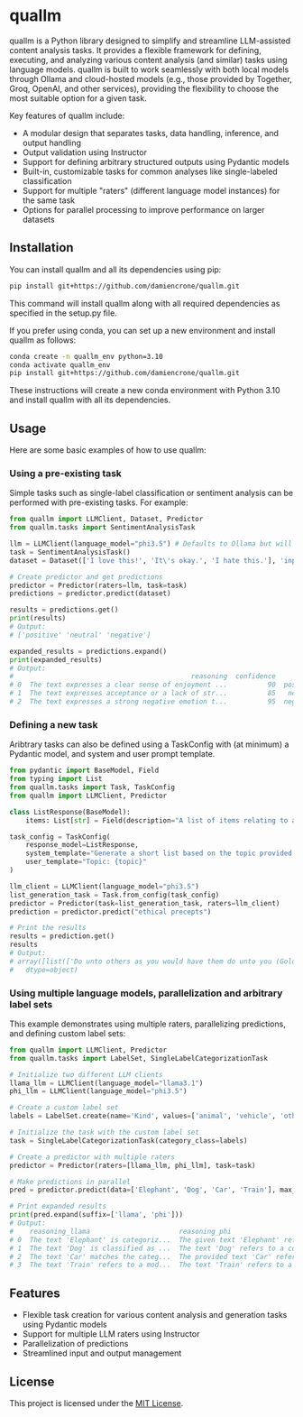 # quallm

quallm is a Python library designed to simplify and streamline LLM-assisted content analysis tasks. It provides a flexible framework for defining, executing, and analyzing various content analysis (and similar) tasks using language models. quallm is built to work seamlessly with both local models through Ollama and cloud-hosted models (e.g., those provided by Together, Groq, OpenAI, and other services), providing the flexibility to choose the most suitable option for a given task.

Key features of quallm include:

- A modular design that separates tasks, data handling, inference, and output handling
- Output validation using Instructor
- Support for defining arbitrary structured outputs using Pydantic models
- Built-in, customizable tasks for common analyses like single-labeled classification
- Support for multiple "raters" (different language model instances) for the same task
- Options for parallel processing to improve performance on larger datasets

## Installation

You can install quallm and all its dependencies using pip:

```bash
pip install git+https://github.com/damiencrone/quallm.git
```

This command will install quallm along with all required dependencies as specified in the setup.py file.

If you prefer using conda, you can set up a new environment and install quallm as follows:

```bash
conda create -n quallm_env python=3.10
conda activate quallm_env
pip install git+https://github.com/damiencrone/quallm.git
```

These instructions will create a new conda environment with Python 3.10 and install quallm with all its dependencies.

## Usage

Here are some basic examples of how to use quallm:

### Using a pre-existing task

Simple tasks such as single-label classification or sentiment analysis can be performed with pre-existing tasks. For example:

```python
from quallm import LLMClient, Dataset, Predictor
from quallm.tasks import SentimentAnalysisTask

llm = LLMClient(language_model="phi3.5") # Defaults to Ollama but will work with any instructor client
task = SentimentAnalysisTask()
dataset = Dataset(['I love this!', 'It\'s okay.', 'I hate this.'], 'input_text')

# Create predictor and get predictions
predictor = Predictor(raters=llm, task=task)
predictions = predictor.predict(dataset)

results = predictions.get()
print(results)
# Output:
# ['positive' 'neutral' 'negative']

expanded_results = predictions.expand()
print(expanded_results)
# Output:
#                                            reasoning  confidence      code
# 0  The text expresses a clear sense of enjoyment ...          90  positive
# 1  The text expresses acceptance or a lack of str...          85   neutral
# 2  The text expresses a strong negative emotion t...          95  negative
```

### Defining a new task

Aribtrary tasks can also be defined using a TaskConfig with (at minimum) a Pydantic model, and system and user prompt template.

```python
from pydantic import BaseModel, Field
from typing import List
from quallm.tasks import Task, TaskConfig
from quallm import LLMClient, Predictor

class ListResponse(BaseModel):
    items: List[str] = Field(description="A list of items relating to a topic")

task_config = TaskConfig(
    response_model=ListResponse,
    system_template="Generate a short list based on the topic provided.",
    user_template="Topic: {topic}"
)

llm_client = LLMClient(language_model="phi3.5")
list_generation_task = Task.from_config(task_config)
predictor = Predictor(task=list_generation_task, raters=llm_client)
prediction = predictor.predict("ethical precepts")

# Print the results
results = prediction.get()
results
# Output:
# array([list(['Do unto others as you would have them do unto you (Golden Rule)', 'Seek justice and fairness', 'Respect the dignity of every individual', 'Act with integrity in all situations'])],
#   dtype=object)
```

### Using multiple language models, parallelization and arbitrary label sets

This example demonstrates using multiple raters, parallelizing predictions, and defining custom label sets:

```python
from quallm import LLMClient, Predictor
from quallm.tasks import LabelSet, SingleLabelCategorizationTask

# Initialize two different LLM clients
llama_llm = LLMClient(language_model="llama3.1")
phi_llm = LLMClient(language_model="phi3.5")

# Create a custom label set
labels = LabelSet.create(name='Kind', values=['animal', 'vehicle', 'other'])

# Initialize the task with the custom label set
task = SingleLabelCategorizationTask(category_class=labels)

# Create a predictor with multiple raters
predictor = Predictor(raters=[llama_llm, phi_llm], task=task)

# Make predictions in parallel
pred = predictor.predict(data=['Elephant', 'Dog', 'Car', 'Train'], max_workers=5)

# Print expanded results
print(pred.expand(suffix=['llama', 'phi']))
# Output:
#    reasoning_llama                      reasoning_phi                       confidence_llama  confidence_phi  code_llama  code_phi
# 0  The text 'Elephant' is categoriz...  The given text 'Elephant' refer...                95              98     animal    animal
# 1  The text 'Dog' is classified as ...  The text 'Dog' refers to a comm...                95              98     animal    animal
# 2  The text 'Car' matches the categ...  The provided text 'Car' refers ...                80             100    vehicle   vehicle
# 3  The text 'Train' refers to a mod...  The text 'Train' refers to a mo...                80              95    vehicle   vehicle
```

## Features

- Flexible task creation for various content analysis and generation tasks using Pydantic models
- Support for multiple LLM raters using Instructor
- Parallelization of predictions
- Streamlined input and output management

## License

This project is licensed under the [MIT License](LICENSE.txt).